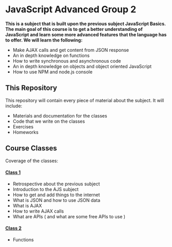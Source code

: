 # JavaScript Advanced Group 2
**This is a subject that is built upon the previous subject JavaScript Basics. The main goal of this course is to get a better understanding of JavaScript and learn some more advanced features that the language has to offer. We will learn the following:**
* Make AJAX calls and get content from JSON response
* An in depth knowledge on functions
* How to write synchronous and asynchronous code
* An in depth knowledge on objects and object oriented JavaScript
* How to use NPM and node.js console
## This Repository
This repository will contain every piece of material about the subject. It will include:
* Materials and documentation for the classes 
* Code that we write on the classes
* Exercises
* Homeworks
## Course Classes
Coverage of the classes:
#### [Class 1](https://github.com/sedc-codecademy/sedc7-04-ajs/blob/master/g2/Class1/README.md)
* Retrospective about the previous subject
* Introduction to the AJS subject
* How to get and add things to the internet
* What is JSON and how to use JSON data
* What is AJAX
* How to write AJAX calls
* What are APIs ( and what are some free APIs to use )

#### [Class 2](https://github.com/sedc-codecademy/sedc7-04-ajs/blob/master/g2/Class2/README.md)
* Functions